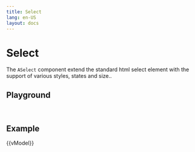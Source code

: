 ```yaml
---
title: Select
lang: en-US
layout: docs
---
```


<script setup lang="ts">
import { ref } from 'vue'
import { ASelect} from '../../src/'
import { ASelectMeta } from '../../src/components/ASelect/ASelect.meta'
import PG from '../../src/playground/PG.vue'

const vModel = ref("");

const options = [
  "Bangladesh", "India", "China", "USA", "Pakistan", "Srilanka"
];


</script>

# Select

The <code>ASelect</code> component extend the standard html select element with the support of various styles, states and size..

## Playground

<br/>

  <div>
    <PG :comp="ASelect" :comp-meta="ASelectMeta">
      <template #default="{ vModels }">
        <ASelect v-bind="vModels" :options="options" v-model="vModel" />
      </template>
    </PG>
  </div>

## Example

{{vModel}}
<ASelect v-model="vModel" :options="options"></ASelect>

<br/>

<br/>

<!-- <div>
  <PG :comp="ASelect" :comp-meta="ASelectMeta">
  </PG>
</div> -->
